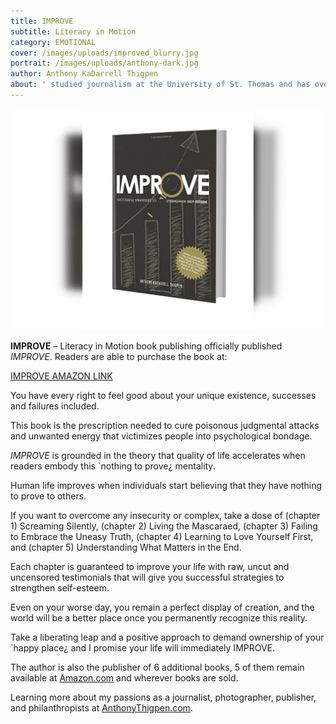 ```yaml
---
title: IMPROVE
subtitle: Literacy in Motion 
category: EMOTIONAL
cover: /images/uploads/improved_blurry.jpg
portrait: /images/uploads/anthony-dark.jpg
author: Anthony KaDarrell Thigpen
about: ' studied journalism at the University of St. Thomas and has over 25 years-experience in publishing. AP Style news writing, marketing and photography are his passions.'
---
```


![unsplash.com](./improved_blurry.jpg)

**IMPROVE** – Literacy in Motion book publishing officially published *IMPROVE*. Readers are able to purchase the book at:

[IMPROVE AMAZON LINK](https://www.amazon.com/Improve-Successful-Strategies-Strengthen-Self-Esteem/dp/069299999X/ref=sr_1_3?qid=1549866984&refinements=p_27%3AAnthony+KaDarrell+Thigpen&s=books&sr=1-3&text=Anthony+KaDarrell+Thigpen)

You have every right to feel good about your unique existence, successes and failures included. 

This book is the prescription needed to cure poisonous judgmental attacks and unwanted energy that victimizes people into psychological bondage. 

*IMPROVE* is grounded in the theory that quality of life accelerates when readers embody this `nothing to prove¿ mentality. 

Human life improves when individuals start believing that they have nothing to prove to others.

If you want to overcome any insecurity or complex, take a dose of (chapter 1) Screaming Silently, (chapter 2) Living the Mascaraed, (chapter 3) Failing to Embrace the Uneasy Truth, (chapter 4) Learning to Love Yourself First, and (chapter 5) Understanding What Matters in the End. 

Each chapter is guaranteed to improve your life with raw, uncut and uncensored testimonials that will give you successful strategies to strengthen self-esteem. 

Even on your worse day, you remain a perfect display of creation, and the world will be a better place once you permanently recognize this reality.  

Take a liberating leap and a positive approach to demand ownership of your `happy place¿ and I promise your life will immediately IMPROVE.

The author is also the publisher of 6 additional books, 5 of them remain available at [Amazon.com](https://amazon.com) and wherever books are sold. 

Learning more about my passions as a journalist, photographer, publisher, and philanthropists at [AnthonyThigpen.com](https://anthonythigpen.com).

